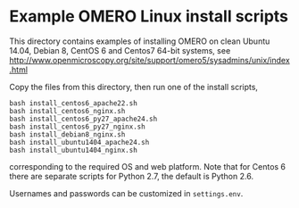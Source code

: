 Example OMERO Linux install scripts
===================================

This directory contains examples of installing OMERO on clean Ubuntu 14.04,
Debian 8, CentOS 6 and Centos7 64-bit systems, see
http://www.openmicroscopy.org/site/support/omero5/sysadmins/unix/index.html

Copy the files from this directory, then run one of the install scripts,

	bash install_centos6_apache22.sh
	bash install_centos6_nginx.sh
	bash install_centos6_py27_apache24.sh
	bash install_centos6_py27_nginx.sh
	bash install_debian8_nginx.sh
	bash install_ubuntu1404_apache24.sh
	bash install_ubuntu1404_nginx.sh

corresponding to the required OS and web platform. Note that for Centos 6
there are separate scripts for Python 2.7, the default is Python 2.6.

Usernames and passwords can be customized in `settings.env`.

